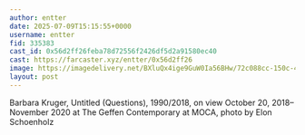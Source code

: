 ```yaml
---
author: entter
date: 2025-07-09T15:15:55+0000
username: entter
fid: 335383
cast_id: 0x56d2ff26feba78d72556f2426df5d2a91580ec40
cast: https://farcaster.xyz/entter/0x56d2ff26
image: https://imagedelivery.net/BXluQx4ige9GuW0Ia56BHw/72c088cc-150c-4a5e-7ee9-246c93bd7200/original
layout: post
---
```

Barbara Kruger, Untitled (Questions), 1990/2018, on view October 20, 2018–November 2020 at The Geffen Contemporary at MOCA, photo by Elon Schoenholz  

<img src='https://imagedelivery.net/BXluQx4ige9GuW0Ia56BHw/72c088cc-150c-4a5e-7ee9-246c93bd7200/original' alt='' referrerpolicy='no-referrer'/>
